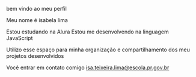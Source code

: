 bem vindo ao meu perfil

Meu nome é isabela lima


Estou estudando na Alura
Estou me desenvolvendo na linguagem JavaScript

Utilizo esse espaço para minha organização e compartilhamento dos meu projetos desenvolvidos

Você entrar em contato comigo 
isa.teixeira.lima@escola.pr.gov.br

